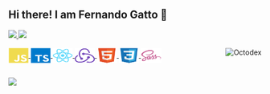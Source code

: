 ## Hi there! I am Fernando Gatto 👋

<div>
  <a href="https://github.com/fernandogatto">
  <img height="180em" src="https://github-readme-stats.vercel.app/api?username=fernandogatto&show_icons=true&theme=omni&include_all_commits=true&count_private=true"/>
  <img height="180em" src="https://github-readme-stats.vercel.app/api/top-langs/?username=fernandogatto&layout=compact&langs_count=7&theme=omni"/>
</div>
  
<div style="display: inline_block"><br>
  <img align="center" alt="Fernando-Js" height="30" width="40" src="https://raw.githubusercontent.com/devicons/devicon/master/icons/javascript/javascript-plain.svg">
  <img align="center" alt="Fernando-Ts" height="30" width="40" src="https://raw.githubusercontent.com/devicons/devicon/master/icons/typescript/typescript-plain.svg">
  <img align="center" alt="Fernando-React" height="30" width="40" src="https://raw.githubusercontent.com/devicons/devicon/master/icons/react/react-original.svg">
  <img align="center" alt="Fernando-Redux" height="30" width="40" src="https://github.com/devicons/devicon/blob/master/icons/redux/redux-original.svg">
  <img align="center" alt="Fernando-HTML" height="30" width="40" src="https://raw.githubusercontent.com/devicons/devicon/master/icons/html5/html5-original.svg">
  <img align="center" alt="Fernando-CSS" height="30" width="40" src="https://raw.githubusercontent.com/devicons/devicon/master/icons/css3/css3-original.svg">
  <img align="center" alt="Fernando-Sass" height="30" width="40" src="https://github.com/devicons/devicon/blob/master/icons/sass/sass-original.svg">
  <img align="right" alt="Octodex" src="https://octodex.github.com/images/baracktocat.jpg" height="150">
</div>

##
  
<div>
  <a href="https://www.linkedin.com/in/fernandogatto17/" target="_blank"><img src="https://img.shields.io/badge/-LinkedIn-%230077B5?style=for-the-badge&logo=linkedin&logoColor=white" target="_blank"></a>
</div>
